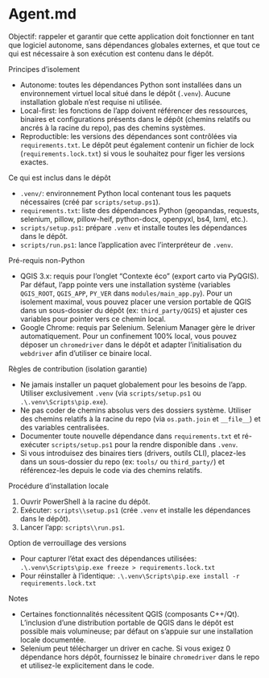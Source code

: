 # Agent.md

Objectif: rappeler et garantir que cette application doit fonctionner en tant que logiciel autonome, sans dépendances globales externes, et que tout ce qui est nécessaire à son exécution est contenu dans le dépôt.

Principes d’isolement
- Autonome: toutes les dépendances Python sont installées dans un environnement virtuel local situé dans le dépôt (`.venv`). Aucune installation globale n’est requise ni utilisée.
- Local-first: les fonctions de l’app doivent référencer des ressources, binaires et configurations présents dans le dépôt (chemins relatifs ou ancrés à la racine du repo), pas des chemins systèmes.
- Reproductible: les versions des dépendances sont contrôlées via `requirements.txt`. Le dépôt peut également contenir un fichier de lock (`requirements.lock.txt`) si vous le souhaitez pour figer les versions exactes.

Ce qui est inclus dans le dépôt
- `.venv/`: environnement Python local contenant tous les paquets nécessaires (créé par `scripts/setup.ps1`).
- `requirements.txt`: liste des dépendances Python (geopandas, requests, selenium, pillow, pillow-heif, python-docx, openpyxl, bs4, lxml, etc.).
- `scripts/setup.ps1`: prépare `.venv` et installe toutes les dépendances dans le dépôt.
- `scripts/run.ps1`: lance l’application avec l’interpréteur de `.venv`.

Pré-requis non-Python
- QGIS 3.x: requis pour l’onglet “Contexte éco” (export carto via PyQGIS). Par défaut, l’app pointe vers une installation système (variables `QGIS_ROOT`, `QGIS_APP`, `PY_VER` dans `modules/main_app.py`). Pour un isolement maximal, vous pouvez placer une version portable de QGIS dans un sous-dossier du dépôt (ex: `third_party/QGIS`) et ajuster ces variables pour pointer vers ce chemin local.
- Google Chrome: requis par Selenium. Selenium Manager gère le driver automatiquement. Pour un confinement 100% local, vous pouvez déposer un `chromedriver` dans le dépôt et adapter l’initialisation du `webdriver` afin d’utiliser ce binaire local.

Règles de contribution (isolation garantie)
- Ne jamais installer un paquet globalement pour les besoins de l’app. Utiliser exclusivement `.venv` (via `scripts/setup.ps1` ou `.\.venv\Scripts\pip.exe`).
- Ne pas coder de chemins absolus vers des dossiers système. Utiliser des chemins relatifs à la racine du repo (via `os.path.join` et `__file__`) et des variables centralisées.
- Documenter toute nouvelle dépendance dans `requirements.txt` et ré-exécuter `scripts/setup.ps1` pour la rendre disponible dans `.venv`.
- Si vous introduisez des binaires tiers (drivers, outils CLI), placez-les dans un sous-dossier du repo (ex: `tools/` ou `third_party/`) et référencez-les depuis le code via des chemins relatifs.

Procédure d’installation locale
1) Ouvrir PowerShell à la racine du dépôt.
2) Exécuter: `scripts\\setup.ps1` (crée `.venv` et installe les dépendances dans le dépôt).
3) Lancer l’app: `scripts\\run.ps1`.

Option de verrouillage des versions
- Pour capturer l’état exact des dépendances utilisées: `.\.venv\Scripts\pip.exe freeze > requirements.lock.txt`
- Pour réinstaller à l’identique: `.\.venv\Scripts\pip.exe install -r requirements.lock.txt`

Notes
- Certaines fonctionnalités nécessitent QGIS (composants C++/Qt). L’inclusion d’une distribution portable de QGIS dans le dépôt est possible mais volumineuse; par défaut on s’appuie sur une installation locale documentée.
- Selenium peut télécharger un driver en cache. Si vous exigez 0 dépendance hors dépôt, fournissez le binaire `chromedriver` dans le repo et utilisez-le explicitement dans le code.

